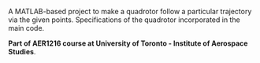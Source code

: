 A MATLAB-based project to make a quadrotor follow a particular trajectory via the given points. Specifications of the quadrotor incorporated in the main code.

**Part of AER1216 course at University of Toronto - Institute of Aerospace Studies**.
